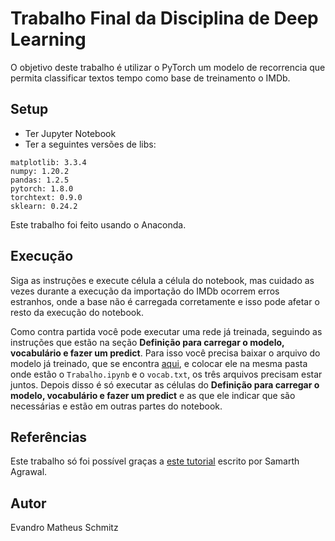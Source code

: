 # Trabalho Final da Disciplina de Deep Learning
O objetivo deste trabalho é utilizar o PyTorch um modelo de recorrencia que permita classificar textos tempo como base de treinamento o IMDb.  

## Setup
- Ter Jupyter Notebook
- Ter a seguintes versões de libs:
```
matplotlib: 3.3.4
numpy: 1.20.2
pandas: 1.2.5
pytorch: 1.8.0
torchtext: 0.9.0
sklearn: 0.24.2
```
Este trabalho foi feito usando o Anaconda.

## Execução

Siga as instruções e execute célula a célula do notebook, mas cuidado as vezes durante a execução da importação do IMDb ocorrem erros estranhos, onde a base não é carregada corretamente e isso pode afetar o resto da execução do notebook.

Como contra partida você pode executar uma rede já treinada, seguindo as instruções que estão na seção **Definição para carregar o modelo, vocabulário e fazer um predict**.
Para isso você precisa baixar o arquivo do modelo já treinado, que se encontra [aqui](), e colocar ele na mesma pasta onde estão o `Trabalho.ipynb` e o `vocab.txt`, os três arquivos precisam estar juntos. Depois disso é só executar as células do **Definição para carregar o modelo, vocabulário e fazer um predict** e as que ele indicar que são necessárias e estão em outras partes do notebook.

## Referências

Este trabalho só foi possível graças a [este tutorial](https://towardsdatascience.com/sentiment-analysis-using-lstm-step-by-step-50d074f09948) escrito por Samarth Agrawal.

## Autor
Evandro Matheus Schmitz
